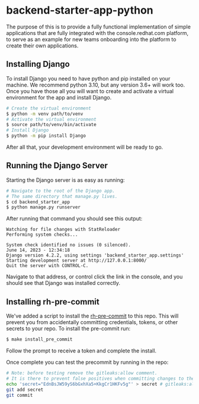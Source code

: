 # backend-starter-app-python
The purpose of this is to provide a fully functional implementation of simple applications that are fully integrated with the console.redhat.com platform, to serve as an example for new teams onboarding into the platform to create their own applications.

## Installing Django
To install Django you need to have python and pip installed on your machine. We recommend python 3.10, but any version 3.6+ will work too. Once you have those all you will want to create and activate a virtual environment for the app and install Django.
```bash
# Create the virtual environment
$ python -m venv path/to/venv
# Activate the virtual environment
$ source path/to/venv/bin/activate
# Install Django
$ python -m pip install Django
```
After all that, your development environment will be ready to go.

## Running the Django Server
Starting the Django server is as easy as running:
```bash
# Navigate to the root of the Django app.
# The same directory that manage.py lives.
$ cd backend_starter_app
$ python manage.py runserver
```

After running that command you should see this output:
```
Watching for file changes with StatReloader
Performing system checks...

System check identified no issues (0 silenced).
June 14, 2023 - 12:34:18
Django version 4.2.2, using settings 'backend_starter_app.settings'
Starting development server at http://127.0.0.1:8000/
Quit the server with CONTROL-C.
```

Navigate to that address, or control click the link in the console, and you should see that Django was installed correctly.

## Installing rh-pre-commit
We've added a script to install the [rh-pre-commit](https://gitlab.corp.redhat.com/infosec-public/developer-workbench/tools/-/tree/main/rh-pre-commit) to this repo. This will prevent you from accidentally committing credentials, tokens, or other secrets to your repo. To install the pre-commit run:
```bash
$ make install_pre_commit
```
Follow the prompt to receive a token and complete the install.

Once complete you can test the precommit by running in the repo:
```bash
# Note: before testing remove the gitleaks:allow comment.
# It is there to prevent false positives when committing changes to the README
echo 'secret="EdnBsJW59yS6bGxhXa5+KkgCr1HKFv5g"' > secret # gitleaks:allow
git add secret 
git commit
```
